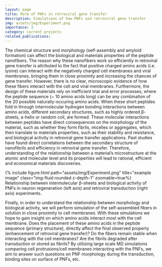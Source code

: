 ```yaml
---
layout: page
title: Role of PNFs in retroviral gene transfer
description: Simulations of how PNFs aid retroviral gene transfer
img: assets/img/Experiment.png
importance: 3
category: current projects
related_publications:
---
```


The chemical structure and morphology (self-assembly and amyloid formation) can affect the biological and materials properties of the peptide nanofibers. The reason why these nanofibers work so efficiently in retroviral gene transfer is attributed to the fact that positive charged amino acids (i.e. lysine) can interact with the negatively charged cell membranes and viral membranes, bringing them in close proximity and increasing the chances of gene transfer. However, there is no clear, microscopic evidence of how these fibers interact with the cell and viral membranes. Furthermore, the design of these materials rely on inefficient trial and error processes, where the peptide sequence (~ 10 amino acids long) can be any combination of the 20 possible naturally-occuring amino acids. When these short peptides fold in through intermolecular hydrogen bonding interactions between amino acids, different secondary structures, such as highly ordered β-sheets, a-helix or random coil, are formed. These molecular interactions between peptides have direct consequences on the morphology of the material, such as whether they form fibrils, micelles or aggregates, which then translate to materials properties, such as their stability and resistance, and biological activity in retroviral gene transfer applications. Past studies have found direct correlations between the secondary structure of nanofibrils and efficiency in retroviral gene transfer. Therefore, understanding of the relationship between a material’s microstructure at the atomic and molecular level and its properties will lead to rational, efficient and economical materials discoveries.

<div class="row">
    <div class="col-sm mt-3 mt-md-0">
        {% include figure.html path="assets/img/Experiment.png" title="example image" class="img-fluid rounded z-depth-1" zoomable=true%}
    </div>
</div>
<div class="caption">
    Relationship between intermolecular β-sheets and biological activity of PNFs in neuron regeneration (left axis) and retroviral transduction (right axis) experiments.
</div>

Finally, in order to understand the relationship between morphology and biological activity, we will perform simulation of the self-assembled fibers in solution in close proximity to cell membranes. With these simulations we hope to gain insight on which amino acids interact most with the cell membrane. Does the placement of these amino acids in the peptide sequence (primary structure), directly affect the final observed property (enhancement of retroviral gene transfer)? Do the fibers remain stable when interacting with the cell membranes? Are the fibrils degraded after transduction or stored as fibrils? By utilizing large scale MD simulations comparing cell protrusions/cell membranes interacting with the PNFs, we aim to answer such questions on PNF morphology during the transduction, binding sites on surface of PNFs, etc.




